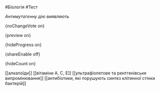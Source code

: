 #Біологія #Тест

*Антимутагенну дію виявляють*

{noChangeVote on}

{preview on}

{hideProgress on}

{shareEnable off}

{hideCount on}

[[алкалоїди]]
[[вітаміни А, С, Е]]
[[ультрафіолетове та рентгенівське випромінювання]]
[[антибіотики, які порушують синтез клітинної стінки бактерій]]
